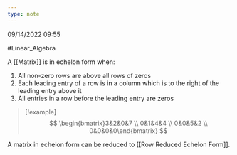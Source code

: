 ```yaml
---
type: note
---
```

09/14/2022 09:55

  #Linear_Algebra

A [[Matrix]] is in echelon form when:
1. All non-zero rows are above all rows of zeros
2. Each leading entry of a row is in a column which is to the right of the leading entry above it
3. All entries in a row before the leading entry are zeros 

>[!example]
$$
\begin{bmatrix}3&2&0&7 \\ 0&1&4&4 \\ 0&0&5&2 \\ 0&0&0&0\end{bmatrix}
$$

A matrix in echelon form can be reduced to [[Row Reduced Echelon Form]].